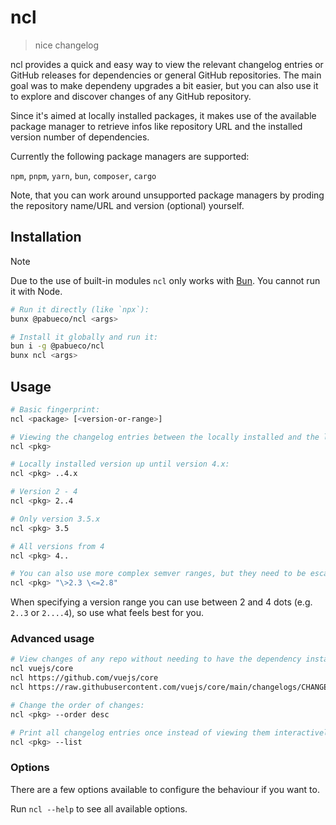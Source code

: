 # ncl

> nice changelog

ncl provides a quick and easy way to view the relevant changelog entries or GitHub releases for dependencies or general GitHub repositories. The main goal was to make dependeny upgrades a bit easier, but you can also use it to explore and discover changes of any GitHub repository.

Since it's aimed at locally installed packages, it makes use of the available package manager to retrieve infos like repository URL and the installed version number of dependencies.

Currently the following package managers are supported:

`npm`, `pnpm`, `yarn`, `bun`, `composer`, `cargo`

Note, that you can work around unsupported package managers by proding the repository name/URL and version (optional) yourself.

## Installation

> [!NOTE]  
> Due to the use of built-in modules `ncl` only works with [Bun](https://bun.sh/). You cannot run it with Node.

```sh
# Run it directly (like `npx`):
bunx @pabueco/ncl <args>

# Install it globally and run it:
bun i -g @pabueco/ncl
bunx ncl <args>
```

## Usage

```sh
# Basic fingerprint:
ncl <package> [<version-or-range>]

# Viewing the changelog entries between the locally installed and the latest available version:
ncl <pkg>

# Locally installed version up until version 4.x:
ncl <pkg> ..4.x

# Version 2 - 4
ncl <pkg> 2..4

# Only version 3.5.x
ncl <pkg> 3.5

# All versions from 4
ncl <pkg> 4..

# You can also use more complex semver ranges, but they need to be escaped in most terminals:
ncl <pkg> "\>2.3 \<=2.8"
```

When specifying a version range you can use between 2 and 4 dots (e.g. `2..3` or `2....4`), so use what feels best for you.

### Advanced usage

```sh
# View changes of any repo without needing to have the dependency installed locally:
ncl vuejs/core
ncl https://github.com/vuejs/core
ncl https://raw.githubusercontent.com/vuejs/core/main/changelogs/CHANGELOG-3.2.md

# Change the order of changes:
ncl <pkg> --order desc

# Print all changelog entries once instead of viewing them interactively:
ncl <pkg> --list
```

### Options

There are a few options available to configure the behaviour if you want to.

Run `ncl --help` to see all available options.
